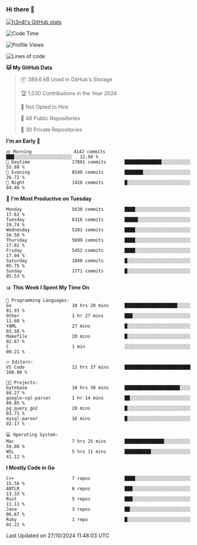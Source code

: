 ### Hi there 👋

[![h3n4l's GitHub stats](https://github-readme-stats.vercel.app/api?username=h3n4l&count_private=true&show_icons=true&theme=radical)](https://github.com/h3n4l/github-readme-stats)

<!--START_SECTION:waka-->
![Code Time](http://img.shields.io/badge/Code%20Time-1%2C987%20hrs%2017%20mins-blue)

![Profile Views](http://img.shields.io/badge/Profile%20Views-0-blue)

![Lines of code](https://img.shields.io/badge/From%20Hello%20World%20I%27ve%20Written-12.4%20million%20lines%20of%20code-blue)

**🐱 My GitHub Data** 

> 📦 389.6 kB Used in GitHub's Storage 
 > 
> 🏆 1,030 Contributions in the Year 2024
 > 
> 🚫 Not Opted to Hire
 > 
> 📜 48 Public Repositories 
 > 
> 🔑 30 Private Repositories 
 > 
**I'm an Early 🐤** 

```text
🌞 Morning                4142 commits        ███░░░░░░░░░░░░░░░░░░░░░░   12.94 % 
🌆 Daytime                17881 commits       ██████████████░░░░░░░░░░░   55.88 % 
🌃 Evening                8548 commits        ███████░░░░░░░░░░░░░░░░░░   26.72 % 
🌙 Night                  1426 commits        █░░░░░░░░░░░░░░░░░░░░░░░░   04.46 % 
```
📅 **I'm Most Productive on Tuesday** 

```text
Monday                   5638 commits        ████░░░░░░░░░░░░░░░░░░░░░   17.62 % 
Tuesday                  6316 commits        █████░░░░░░░░░░░░░░░░░░░░   19.74 % 
Wednesday                5281 commits        ████░░░░░░░░░░░░░░░░░░░░░   16.50 % 
Thursday                 5699 commits        ████░░░░░░░░░░░░░░░░░░░░░   17.81 % 
Friday                   5452 commits        ████░░░░░░░░░░░░░░░░░░░░░   17.04 % 
Saturday                 1840 commits        █░░░░░░░░░░░░░░░░░░░░░░░░   05.75 % 
Sunday                   1771 commits        █░░░░░░░░░░░░░░░░░░░░░░░░   05.53 % 
```


📊 **This Week I Spent My Time On** 

```text
💬 Programming Languages: 
Go                       10 hrs 20 mins      ████████████████████░░░░░   81.93 % 
Other                    1 hr 27 mins        ███░░░░░░░░░░░░░░░░░░░░░░   11.60 % 
YAML                     27 mins             █░░░░░░░░░░░░░░░░░░░░░░░░   03.58 % 
Makefile                 20 mins             █░░░░░░░░░░░░░░░░░░░░░░░░   02.67 % 
C                        1 min               ░░░░░░░░░░░░░░░░░░░░░░░░░   00.21 % 

🔥 Editors: 
VS Code                  12 hrs 37 mins      █████████████████████████   100.00 % 

🐱‍💻 Projects: 
bytebase                 10 hrs 38 mins      █████████████████████░░░░   84.27 % 
google-sql-parser        1 hr 14 mins        ██░░░░░░░░░░░░░░░░░░░░░░░   09.85 % 
pg_query_go2             28 mins             █░░░░░░░░░░░░░░░░░░░░░░░░   03.71 % 
mysql-parser             16 mins             █░░░░░░░░░░░░░░░░░░░░░░░░   02.17 % 

💻 Operating System: 
Mac                      7 hrs 25 mins       ███████████████░░░░░░░░░░   58.88 % 
WSL                      5 hrs 11 mins       ██████████░░░░░░░░░░░░░░░   41.12 % 
```

**I Mostly Code in Go** 

```text
C++                      7 repos             ████░░░░░░░░░░░░░░░░░░░░░   15.56 % 
ANTLR                    6 repos             ███░░░░░░░░░░░░░░░░░░░░░░   13.33 % 
Rust                     5 repos             ███░░░░░░░░░░░░░░░░░░░░░░   11.11 % 
Java                     3 repos             ██░░░░░░░░░░░░░░░░░░░░░░░   06.67 % 
Ruby                     1 repo              █░░░░░░░░░░░░░░░░░░░░░░░░   02.22 % 
```




 Last Updated on 27/10/2024 11:48:03 UTC
<!--END_SECTION:waka-->

